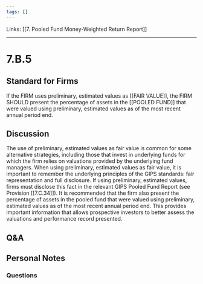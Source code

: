 ```yaml
---
tags: []
---
```

Links: [[7. Pooled Fund Money-Weighted Return Report]]
___
# 7.B.5
## Standard for Firms
If the FIRM uses preliminary, estimated values as [[FAIR VALUE]], the FIRM SHOULD present the percentage of assets in the [[POOLED FUND]] that were valued using preliminary, estimated values as of the most recent annual period end.
## Discussion
The use of preliminary, estimated values as fair value is common for some alternative strategies, including those that invest in underlying funds for which the firm relies on valuations provided by the underlying fund managers. When using preliminary, estimated values as fair value, it is important to remember the underlying principles of the GIPS standards: fair representation and full disclosure. If using preliminary, estimated values, firms must disclose this fact in the relevant GIPS Pooled Fund Report (see Provision [[7.C.34]]). It is recommended that the firm also present the percentage of assets in the pooled fund that were valued using preliminary, estimated values as of the most recent annual period end. This provides important information that allows prospective investors to better assess the valuations and performance record presented.
## Q&A

## Personal Notes

### Questions